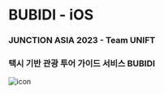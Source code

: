 # BUBIDI - iOS

### JUNCTION ASIA 2023 - Team UNIFT

### 택시 기반 관광 투어 가이드 서비스 BUBIDI

![icon](https://github.com/JUNCTION-ASIA-2023-UNIFT/iOS/assets/89764127/96b14ae8-37ab-45d5-9bcc-cbd1d8f08b63)
